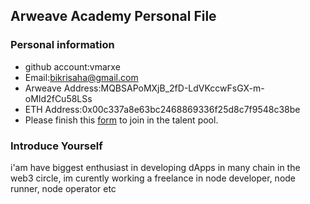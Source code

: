 ## Arweave Academy Personal File

### Personal information

- github account:vmarxe
- Email:bikrisaha@gmail.com
- Arweave Address:MQBSAPoMXjB_2fD-LdVKccwFsGX-m-oMId2fCu58LSs
- ETH Address:0x00c337a8e63bc2468869336f25d8c7f9548c38be
- Please finish this [form](https://docs.google.com/forms/d/e/1FAIpQLSfWA5fIIcBgmRppm3jNz5vmf9Mai_QMVil-2pO4r7YKn_Zhtw/viewform?usp=sf_link) to join in the talent pool.

### Introduce Yourself
 i'am have biggest enthusiast in developing dApps in many chain in the web3 circle, im curently working a freelance in node developer, node runner, node operator etc
